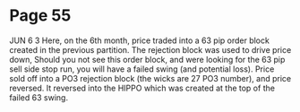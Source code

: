 # Page 55

JUN
6 3
Here, on the 6th month, price traded into a 63 pip order block
created in the previous partition.
The rejection block was used to drive price down,
Should you not see this order block, and were looking for
the 63 pip sell side stop run, you will have a failed swing (and
potential loss).
Price sold off into a PO3 rejection block (the wicks are 27
PO3 number), and price reversed.
It reversed into the HIPPO which was created at the top of
the failed 63 swing.